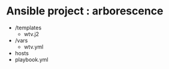 # Ansible project : arborescence

- /templates
  - wtv.j2
- /vars
  - wtv.yml
- hosts
- playbook.yml
